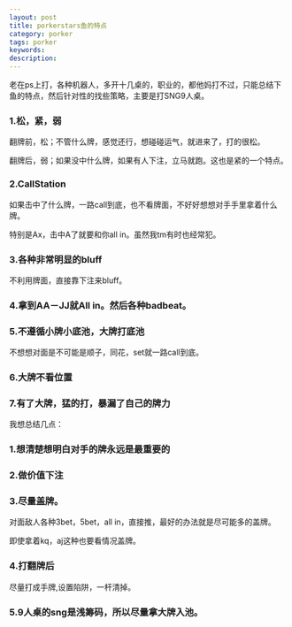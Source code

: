 ```yaml
---
layout: post
title: porkerstars鱼的特点
category: porker
tags: porker
keywords: 
description: 
---
```


老在ps上打，各种机器人，多开十几桌的，职业的，都他妈打不过，只能总结下鱼的特点，然后针对性的找些策略，主要是打SNG9人桌。

### 1.松，紧，弱

翻牌前，松；不管什么牌，感觉还行，想碰碰运气，就进来了，打的很松。

翻牌后，弱；如果没中什么牌，如果有人下注，立马就跑。这也是紧的一个特点。

### 2.CallStation

如果击中了什么牌，一路call到底，也不看牌面，不好好想想对手手里拿着什么牌。

特别是Ax，击中A了就要和你all in。虽然我tm有时也经常犯。

### 3.各种非常明显的bluff

不利用牌面，直接靠下注来bluff。

### 4.拿到AA－JJ就All in。然后各种badbeat。

### 5.不遵循小牌小底池，大牌打底池

不想想对面是不可能是顺子，同花，set就一路call到底。

### 6.大牌不看位置

### 7.有了大牌，猛的打，暴漏了自己的牌力



我想总结几点：

### 1.想清楚想明白对手的牌永远是最重要的

### 2.做价值下注

### 3.尽量盖牌。

对面敌人各种3bet，5bet，all in，直接推，最好的办法就是尽可能多的盖牌。

即使拿着kq，aj这种也要看情况盖牌。

### 4.打翻牌后

尽量打成手牌,设置陷阱，一杆清掉。

### 5.9人桌的sng是浅筹码，所以尽量拿大牌入池。







